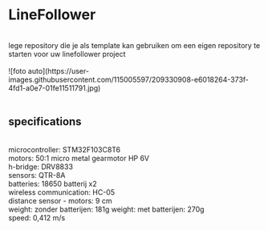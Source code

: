 # LineFollower
<br />
lege repository die je als template kan gebruiken om een eigen repository te starten voor uw linefollower project
<br />
<br />
![foto auto](https://user-images.githubusercontent.com/115005597/209330908-e6018264-373f-4fd1-a0e7-01fe11511791.jpg)

<br />
<br />
  
## specifications
<br />
microcontroller: STM32F103C8T6
<br />
motors: 50:1 micro metal gearmotor HP 6V
<br />
h-bridge: DRV8833
<br />
sensors: QTR-8A
<br />
batteries: 18650 batterij x2
<br />
wireless communication: HC-05
<br />
distance sensor - motors: 9 cm
<br />
weight: zonder batterijen: 181g
weight: met batterijen: 270g
<br />
speed: 0,412 m/s
<br />
